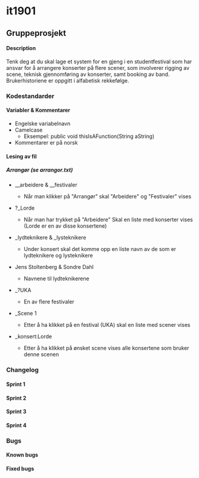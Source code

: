 # it1901
## Gruppeprosjekt 
#### Description
Tenk deg at du skal lage et system for en gjeng i en studentfestival som har ansvar for å arrangere konserter på flere scener, som involverer rigging av scene, teknisk gjennomføring av konserter, samt booking av band. Brukerhistoriene er oppgitt i alfabetisk rekkefølge.

### Kodestandarder
#### Variabler & Kommentarer
* Engelske variabelnavn
* Camelcase
  * Eksempel: public void thisIsAFunction(String aString)
* Kommentarer er på norsk

#### Lesing av fil
##### Arrangør (se arrangor.txt)
* __arbeidere & __festivaler
  * Når man klikker på "Arrangør" skal "Arbeidere" og "Festivaler" vises
* ?_Lorde
  * Når man har trykket på "Arbeidere" Skal en liste med konserter vises (Lorde er en av disse konsertene)
* _lydteknikere & _lysteknikere
  * Under konsert skal det komme opp en liste navn av de som er lydteknikere og lysteknikere
* Jens Stoltenberg & Sondre Dahl
  * Navnene til lydteknikerene
  
* _?UKA
  * En av flere festivaler
* _Scene 1
  * Etter å ha klikket på en festival (UKA) skal en liste med scener vises
* _konsert:Lorde
  * Etter å ha klikket på ønsket scene vises alle konsertene som bruker denne scenen

### Changelog
#### Sprint 1
#### Sprint 2
#### Sprint 3
#### Sprint 4

### Bugs
#### Known bugs
#### Fixed bugs
